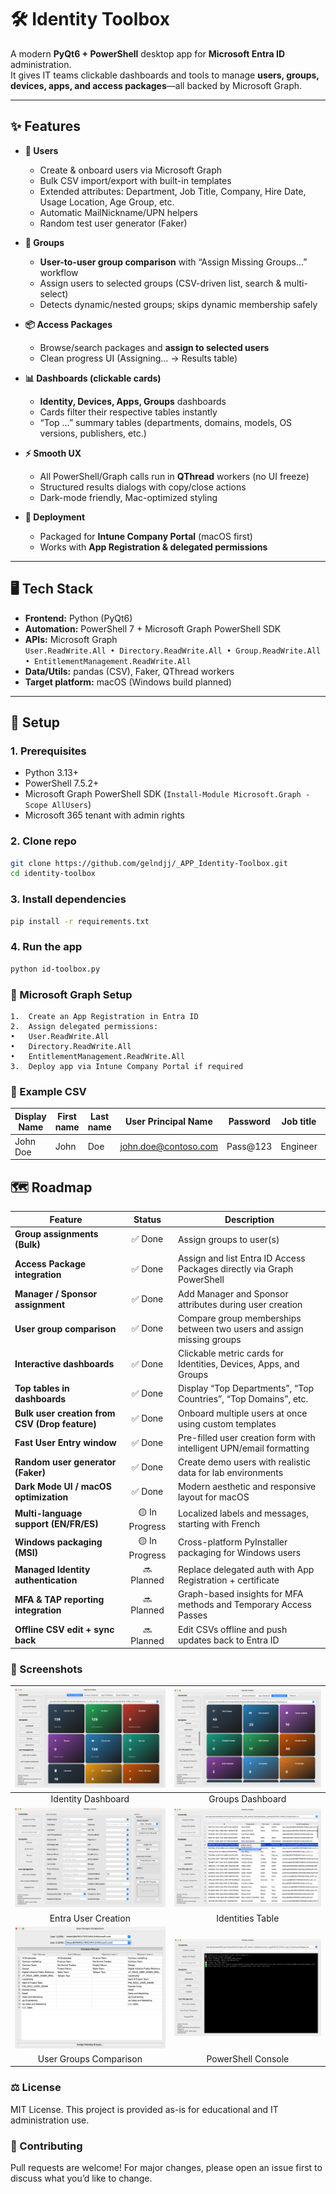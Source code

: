 # 🛠️ Identity Toolbox

A modern **PyQt6 + PowerShell** desktop app for **Microsoft Entra ID** administration.  
It gives IT teams clickable dashboards and tools to manage **users, groups, devices, apps, and access packages**—all backed by Microsoft Graph.

---

## ✨ Features

- **👤 Users**
  - Create & onboard users via Microsoft Graph
  - Bulk CSV import/export with built-in templates
  - Extended attributes: Department, Job Title, Company, Hire Date, Usage Location, Age Group, etc.
  - Automatic MailNickname/UPN helpers
  - Random test user generator (Faker)

- **👥 Groups**
  - **User-to-user group comparison** with “Assign Missing Groups…” workflow
  - Assign users to selected groups (CSV-driven list, search & multi-select)
  - Detects dynamic/nested groups; skips dynamic membership safely

- **📦 Access Packages**
  - Browse/search packages and **assign to selected users**
  - Clean progress UI (Assigning… → Results table)

- **📊 Dashboards (clickable cards)**
  - **Identity, Devices, Apps, Groups** dashboards
  - Cards filter their respective tables instantly
  - “Top …” summary tables (departments, domains, models, OS versions, publishers, etc.)

- **⚡ Smooth UX**
  - All PowerShell/Graph calls run in **QThread** workers (no UI freeze)
  - Structured results dialogs with copy/close actions
  - Dark-mode friendly, Mac-optimized styling

- **🚀 Deployment**
  - Packaged for **Intune Company Portal** (macOS first)
  - Works with **App Registration & delegated permissions**

---

## 🖥️ Tech Stack

- **Frontend:** Python (PyQt6)
- **Automation:** PowerShell 7 + Microsoft Graph PowerShell SDK
- **APIs:** Microsoft Graph  
  `User.ReadWrite.All • Directory.ReadWrite.All • Group.ReadWrite.All • EntitlementManagement.ReadWrite.All`
- **Data/Utils:** pandas (CSV), Faker, QThread workers
- **Target platform:** macOS (Windows build planned)

---

## 🚀 Setup

### 1. Prerequisites
- Python 3.13+  
- PowerShell 7.5.2+  
- Microsoft Graph PowerShell SDK (`Install-Module Microsoft.Graph -Scope AllUsers`)  
- Microsoft 365 tenant with admin rights  

### 2. Clone repo
```bash
git clone https://github.com/gelndjj/_APP_Identity-Toolbox.git
cd identity-toolbox
```

### 3. Install dependencies
```bash
pip install -r requirements.txt
```

### 4. Run the app
```bash
python id-toolbox.py
```

### 🔑 Microsoft Graph Setup
	1.	Create an App Registration in Entra ID
	2.	Assign delegated permissions:
	•	User.ReadWrite.All
	•	Directory.ReadWrite.All
	•	EntitlementManagement.ReadWrite.All
	3.	Deploy app via Intune Company Portal if required

### 🧪 Example CSV

| Display Name | First name | Last name | User Principal Name     | Password  | Job title  | Company name | Department | Usage location |
|--------------|------------|-----------|-------------------------|-----------|------------|--------------|------------|----------------|
| John Doe     | John       | Doe       | john.doe@contoso.com   | Pass@123  | Engineer   | Contoso      | IT         | FR             |

## 🗺️ Roadmap

| Feature                                        | Status | Description                                                            |
|------------------------------------------------|:------:|------------------------------------------------------------------------|
| **Group assignments (Bulk)**                   | ✅ Done | Assign groups to user(s)                |
| **Access Package integration**                 | ✅ Done | Assign and list Entra ID Access Packages directly via Graph PowerShell |
| **Manager / Sponsor assignment**               | ✅ Done | Add Manager and Sponsor attributes during user creation                |
| **User group comparison**                      | ✅ Done | Compare group memberships between two users and assign missing groups  |
| **Interactive dashboards**                     | ✅ Done | Clickable metric cards for Identities, Devices, Apps, and Groups       |
| **Top tables in dashboards**                   | ✅ Done | Display “Top Departments”, “Top Countries”, “Top Domains”, etc.        |
| **Bulk user creation from CSV (Drop feature)** | ✅ Done | Onboard multiple users at once using custom templates                  |
| **Fast User Entry window**                     | ✅ Done | Pre-filled user creation form with intelligent UPN/email formatting    |
| **Random user generator (Faker)**              | ✅ Done | Create demo users with realistic data for lab environments             |
| **Dark Mode UI / macOS optimization**          | ✅ Done | Modern aesthetic and responsive layout for macOS                       |
| **Multi-language support (EN/FR/ES)**          | 🟡 In Progress | Localized labels and messages, starting with French                    |
| **Windows packaging (MSI)**                    | 🟡 In Progress | Cross-platform PyInstaller packaging for Windows users                 |
| **Managed Identity authentication**            | 🔜 Planned | Replace delegated auth with App Registration + certificate             |
| **MFA & TAP reporting integration**            | 🔜 Planned | Graph-based insights for MFA methods and Temporary Access Passes       |
| **Offline CSV edit + sync back**               | 🔜 Planned | Edit CSVs offline and push updates back to Entra ID                    |

### 📸 Screenshots

|      ![IdDashboard](Screenshots/Id_Dashboard.png)       | ![GrpsDashboard](Screenshots/Grps_Dashboard.png) |
|:-------------------------------------------------------:|:------------------------------------------------:|
|                   Identity Dashboard                    |                 Groups Dashboard                 |
| ![EntraUserCreation](Screenshots/EntraUserCreation.png) |       ![IdTable](Screenshots/IdTable.png)        |
|                   Entra User Creation                   |                 Identities Table                 |
|  ![UsrGrpsComp](Screenshots/UserGroupsComparison.png)   |     ![PSConsole](Screenshots/PSConsole.png)      |
|                 User Groups Comparison                  |                PowerShell Console                |


### ⚖️ License
MIT License.
This project is provided as-is for educational and IT administration use.

### 🤝 Contributing
Pull requests are welcome!
For major changes, please open an issue first to discuss what you’d like to change.
